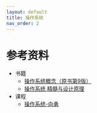 ```yaml
---
layout: default
title: 操作系统
nav_order: 2
---
```


# 参考资料

- 书籍
  - [操作系统概念（原书第9版）](https://book.douban.com/subject/30297919/)
  - [操作系统 精髓与设计原理](https://book.douban.com/subject/30770794/)
- 课程
  - [操作系统-向勇](https://www.xuetangx.com/course/THU08091000267/10322317?channel=i.area.manual_search)
